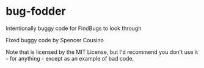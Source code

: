 # bug-fodder
Intentionally buggy code for FindBugs to look through

Fixed buggy code by Spencer Cousino

Note that is licensed by the MIT License, but I'd recommend you don't use it - for anything - except as an example of bad code.
